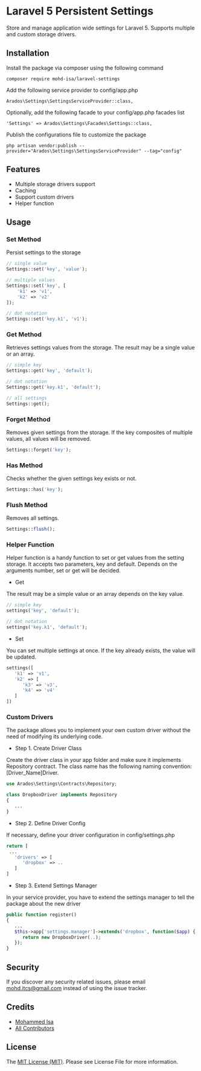 # Laravel 5 Persistent Settings
Store and manage application wide settings for Laravel 5. Supports multiple and custom storage drivers.

## Installation
Install the package via composer using the following command
````
composer require mohd-isa/laravel-settings
````
Add the following service provider to config/app.php
````
Arados\Settings\SettingsServiceProvider::class,
````
Optionally, add the following facade to your config/app.php facades list
````
'Settings' => Arados\Settings\Facades\Settings::class,
````
Publish the configurations file to customize the package
```
php artisan vendor:publish --provider="Arados\Settings\SettingsServiceProvider" --tag="config"
```

## Features
* Multiple storage drivers support
* Caching
* Support custom drivers
* Helper function

## Usage
### Set Method
Persist settings to the storage

````php
// single value
Settings::set('key', 'value');

// multiple values
Settings::set('key', [
    'k1' => 'v1',
    'k2' => 'v2'
]);

// dot notation
Settings::set('key.k1', 'v1');
````

### Get Method
Retrieves settings values from the storage. The result may be a single value or an array.

````php
// simple key
Settings::get('key', 'default');

// dot notation
Settings::get('key.k1', 'default');

// all settings
Settings::get();
````

### Forget Method
Removes given settings from the storage. If the key composites of multiple values, all values will be removed.

````php
Settings::forget('key');
````

### Has Method
Checks whether the given settings key exists or not.

````php
Settings::has('key');
````

### Flush Method
Removes all settings.

````php
Settings::flush();
````

### Helper Function
Helper function is a handy function to set or get values from the setting storage. It accepts two parameters, key and default. Depends on the arguments number, set or get will be decided.

* Get

The result may be a simple value or an array depends on the key value.
````php
// simple key
settings('key', 'default');

// dot notation
settings('key.k1', 'default');
````

* Set

You can set multiple settings at once. If the key already exists, the value will be updated.
````php
settings([
   'k1' => 'v1',
   'k2' => [
      'k3' => 'v3',
      'k4' => 'v4'
   ]
])
````

### Custom Drivers

The package allows you to implement your own custom driver without the need of modifying its underlying code.

* Step 1. Create Driver Class

Create the driver class in your app folder and make sure it implements Repository contract. The class name has the following naming convention: [Driver_Name]Driver.
````php
use Arados\Settings\Contracts\Repository;

class DropboxDriver implements Repository
{
   ...
}
````

* Step 2. Define Driver Config

If necessary, define your driver configuration in config/settings.php
````php
return [
 ...
   'drivers' => [
      'dropbox' => ..
   ]
]
````

* Step 3. Extend Settings Manager

In your service provider, you have to extend the settings manager to tell the package about the new driver
````php
public function register()
{
   ...
   $this->app['settings.manager']->extends('dropbox', function($app) {
      return new DropboxDriver(..);
   });
}
````

## Security
If you discover any security related issues, please email mohd.itcs@gmail.com instead of using the issue tracker.

## Credits
* [Mohammed Isa](https://github.com/mohd-isa)
* [All Contributors](https://github.com/mohd-isa/laravel-settings/graphs/contributors)

## License
The [MIT License (MIT)](https://github.com/arados-io/laravel-settings/blob/master/LICENSE.md). Please see License File for more information.